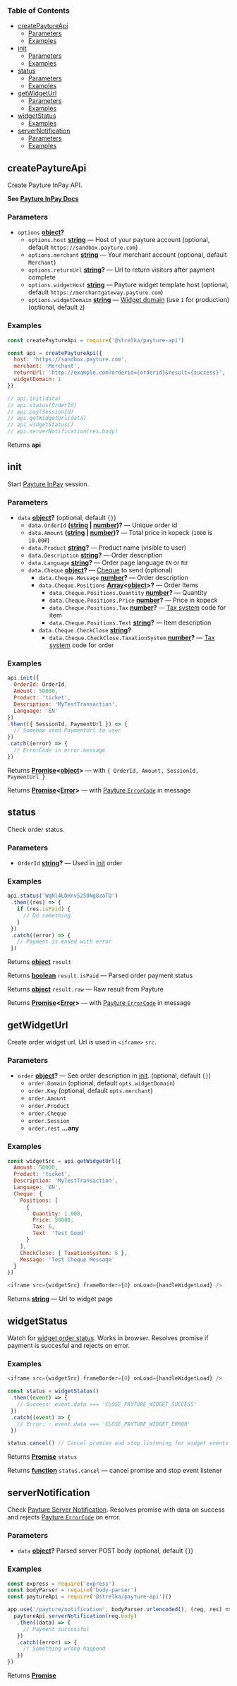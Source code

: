 <!-- Generated by documentation.js. Update this documentation by updating the source code. -->

### Table of Contents

-   [createPaytureApi][1]
    -   [Parameters][2]
    -   [Examples][3]
-   [init][4]
    -   [Parameters][5]
    -   [Examples][6]
-   [status][7]
    -   [Parameters][8]
    -   [Examples][9]
-   [getWidgetUrl][10]
    -   [Parameters][11]
    -   [Examples][12]
-   [widgetStatus][13]
    -   [Examples][14]
-   [serverNotification][15]
    -   [Parameters][16]
    -   [Examples][17]

## createPaytureApi

Create Payture InPay API.

**See [Payture InPay Docs][18]**

### Parameters

-   `options` **[object][19]?** 
    -   `options.host` **[string][20]** — Host of your payture account (optional, default `https://sandbox.payture.com`)
    -   `options.merchant` **[string][20]** — Your merchant account (optional, default `Merchant`)
    -   `options.returnUrl` **[string][20]?** — Url to return visitors after payment complete
    -   `options.widgetHost` **[string][20]** — Payture widget template host (optional, default `https://merchantgateway.payture.com`)
    -   `options.widgetDomain` **[string][20]** — [Widget domain][21] (use `1` for production) (optional, default `2`)

### Examples

```javascript
const createPaytureApi = require('@strelka/payture-api')

const api = createPaytureApi({
  host: 'https://sandbox.payture.com',
  merchant: 'Merchant',
  returnUrl: 'http://example.com?orderid={orderid}&result={success}',
  widgetDomain: 1
})

// api.init(data)
// api.status(OrderId)
// api.pay(SessionId)
// api.getWidgetUrl(data)
// api.widgetStatus()
// api.serverNotification(res.body)
```

Returns **api** 

## init

Start [Payture InPay][22] session.

### Parameters

-   `data` **[object][19]?**  (optional, default `{}`)
    -   `data.OrderId` **([string][20] \| [number][23])?** — Unique order id
    -   `data.Amount` **([string][20] \| [number][23])?** — Total price in kopeck (`1000` is `10.00₽`)
    -   `data.Product` **[string][20]?** — Product name (visible to user)
    -   `data.Description` **[string][20]?** — Order description
    -   `data.Language` **[string][20]?** — Order page language `EN` or `RU`
    -   `data.Cheque` **[object][19]?** — [Cheque][24] to send (optional)
        -   `data.Cheque.Message` **[number][23]?** — Order description
        -   `data.Cheque.Positions` **[Array][25]&lt;[object][19]>?** — Order Items
            -   `data.Cheque.Positions.Quantity` **[number][23]?** — Quantity
            -   `data.Cheque.Positions.Price` **[number][23]?** — Price in kopeck
            -   `data.Cheque.Positions.Tax` **[number][23]?** — [Tax system][26] code for item
            -   `data.Cheque.Positions.Text` **[string][20]?** — Item description
        -   `data.Cheque.CheckClose` **[string][20]?** 
            -   `data.Cheque.CheckClose.TaxationSystem` **[number][23]?** — [Tax system][26] code for order

### Examples

```javascript
api.init({
  OrderId: OrderId,
  Amount: 50000,
  Product: 'ticket',
  Description: 'MyTestTransaction',
  Language: 'EN'
})
.then(({ SessionId, PaymentUrl }) => {
  // Somehow send PaymentUrl to user
})
.catch((error) => {
  // ErrorCode in error.message
})
```

Returns **[Promise][27]&lt;[object][19]>** — with `{ OrderId, Amount, SessionId, PaymentUrl }`

Returns **[Promise][27]&lt;[Error][28]>** — with [Payture `ErrorCode`][29] in message

## status

Check order status.

### Parameters

-   `OrderId` **[string][20]?** — Used in [init][4] order

### Examples

```javascript
api.status('WqNl4LDHnv5250Ng8zaTQ')
 .then((res) => {
   if (res.isPaid) {
     // Do something
   }
 })
 .catch((error) => {
   // Payment is ended with error
 })
```

Returns **[object][19]** `result`

Returns **[boolean][30]** `result.isPaid` — Parsed order payment status

Returns **[object][19]** `result.raw` — Raw result from Payture

Returns **[Promise][27]&lt;[Error][28]>** — with [Payture `ErrorCode`][29] in message

## getWidgetUrl

Create order widget url. Url is used in `<iframe>` `src`.

### Parameters

-   `order` **[object][19]?** — See order description in [init][4]. (optional, default `{}`)
    -   `order.Domain`   (optional, default `opts.widgetDomain`)
    -   `order.Key`   (optional, default `opts.merchant`)
    -   `order.Amount`  
    -   `order.Product`  
    -   `order.Cheque`  
    -   `order.Session`  
    -   `order.rest` **...any** 

### Examples

```javascript
const widgetSrc = api.getWidgetUrl({
  Amount: 50000,
  Product: 'ticket',
  Description: 'MyTestTransaction',
  Language: 'EN',
  Cheque: {
    Positions: [
      {
        Quantity: 1.000,
        Price: 50000,
        Tax: 6,
        Text: 'Test Good'
      }
    ],
    CheckClose: { TaxationSystem: 6 },
    Message: 'Test Cheque Message'
  }
})
```

```javascript
<iframe src={widgetSrc} frameBorder={0} onLoad={handleWidgetLoad} />
```

Returns **[string][20]** — Url to widget page

## widgetStatus

Watch for [widget order status][31].
Works in browser. Resolves promise if payment is succesful and rejects on error.

### Examples

```javascript
<iframe src={widgetSrc} frameBorder={0} onLoad={handleWidgetLoad} />
```

```javascript
const status = widgetStatus()
 .then((event) => {
   // Success: event.data === 'CLOSE_PAYTURE_WIDGET_SUCCESS'
 })
 .catch((event) => {
   // Error: : event.data === 'CLOSE_PAYTURE_WIDGET_ERROR'
 })

status.cancel() // Cancel promise and stop listening for widget events
```

Returns **[Promise][27]** `status`

Returns **[function][32]** `status.cancel` — cancel promise and stop event listener

## serverNotification

Check [Payture Server Notification][33].
Resolves promise with data on success and rejects [Payture `ErrorCode`][29] on error.

### Parameters

-   `data` **[object][19]?** Parsed server POST body (optional, default `{}`)

### Examples

```javascript
const express = require('express')
const bodyParser = require('body-parser')
const paytureApi = require('@strelka/payture-api')()

app.use('/payture/notification', bodyParser.urlencoded(), (req, res) => {
  paytureApi.serverNotification(req.body)
   .then((data) => {
     // Payment successful
   })
   .catch((error) => {
     // Something wrong happend
   })
})
```

Returns **[Promise][27]** 

[1]: #createpaytureapi

[2]: #parameters

[3]: #examples

[4]: #init

[5]: #parameters-1

[6]: #examples-1

[7]: #status

[8]: #parameters-2

[9]: #examples-2

[10]: #getwidgeturl

[11]: #parameters-3

[12]: #examples-3

[13]: #widgetstatus

[14]: #examples-4

[15]: #servernotification

[16]: #parameters-4

[17]: #examples-5

[18]: https://payture.com/api#inpay_

[19]: https://developer.mozilla.org/docs/Web/JavaScript/Reference/Global_Objects/Object

[20]: https://developer.mozilla.org/docs/Web/JavaScript/Reference/Global_Objects/String

[21]: https://payture.com/api#widget-docs_widget-params_

[22]: https://payture.com/api#inpay_init_

[23]: https://developer.mozilla.org/docs/Web/JavaScript/Reference/Global_Objects/Number

[24]: https://payture.com/api#kassy-fz54_cheque-format-with-payment_

[25]: https://developer.mozilla.org/docs/Web/JavaScript/Reference/Global_Objects/Array

[26]: https://payture.com/api#kassy-fz54_cheque-status_

[27]: https://developer.mozilla.org/docs/Web/JavaScript/Reference/Global_Objects/Promise

[28]: https://developer.mozilla.org/docs/Web/JavaScript/Reference/Global_Objects/Error

[29]: https://payture.com/api#error-codes_

[30]: https://developer.mozilla.org/docs/Web/JavaScript/Reference/Global_Objects/Boolean

[31]: https://payture.com/api#widget-docs_workflow_

[32]: https://developer.mozilla.org/docs/Web/JavaScript/Reference/Statements/function

[33]: https://payture.com/api#notifications_
